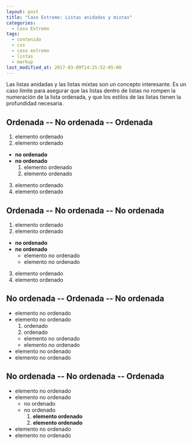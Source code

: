 ```yaml
---
layout: post
title: "Caso Extremo: Listas anidadas y mixtas"
categories:
  - Caso Extremo
tags:
  - contenido
  - css
  - caso extremo
  - listas
  - markup
last_modified_at: 2017-03-09T14:25:52-05:00
---
```


Las listas anidadas y las listas mixtas son un concepto interesante. Es un caso límite para asegurar que las listas dentro de listas no rompen la numeración de la lista ordenada, y que los estilos de las listas tienen la profundidad necesaria.

## Ordenada -- No ordenada -- Ordenada

1. elemento ordenado
2. elemento ordenado
  * **no ordenado**
  * **no ordenado**
    1. elemento ordenado
    2. elemento ordenado
3. elemento ordenado
4. elemento ordenado

## Ordenada -- No ordenada -- No ordenada

1. elemento ordenado
2. elemento ordenado
  * **no ordenado**
  * **no ordenado**
    * elemento no ordenado
    * elemento no ordenado
3. elemento ordenado
4. elemento ordenado

## No ordenada -- Ordenada -- No ordenada

* elemento no ordenado
* elemento no ordenado
  1. ordenado
  2. ordenado
    * elemento no ordenado
    * elemento no ordenado
* elemento no ordenado
* elemento no ordenado

## No ordenada -- No ordenada -- Ordenada

* elemento no ordenado
* elemento no ordenado
  * no ordenado
  * no ordenado
    1. **elemento ordenado**
    2. **elemento ordenado**
* elemento no ordenado
* elemento no ordenado
